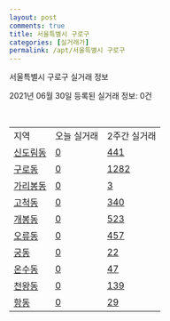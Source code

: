 ```yaml
---
layout: post
comments: true
title: 서울특별시 구로구
categories: [실거래가]
permalink: /apt/서울특별시 구로구
---
```


서울특별시 구로구 실거래 정보

2021년 06월 30일 등록된 실거래 정보: 0건

<script type="text/javascript">
  google.charts.load('current', {'packages':['corechart']});
  google.charts.setOnLoadCallback(drawChart);

  function drawChart() {
    var data = google.visualization.arrayToDataTable([['거래일', '매매', '전월세', '전매'], ['21-02', 205, 516, 0], ['21-03', 267, 571, 0], ['21-04', 202, 409, 0], ['21-05', 278, 380, 0], ['21-06', 214, 241, 0]]);

    var options = {
      title: '최근 유형별 거래량 추이',
      legend: { position: 'bottom' }
    };

    var chart = new google.visualization.LineChart(document.getElementById('columnchart_material'));
    chart.draw(data, (options));
  }
</script>

<div id="columnchart_material" style="width: 100%; margin-left: -35px"></div>
<br>
<table class="sortable">
  <tr>
    <td>지역</td>
    <td>오늘 실거래</td>
    <td>2주간 실거래</td>
  </tr>

  
  <tr class="item">
    <td><a href="서울특별시 구로구 신도림동">신도림동</a></td>
    <td><a href="서울특별시 구로구 신도림동">0</a></td>
    <td><a href="서울특별시 구로구 신도림동">441</a></td>
  </tr>
    

  <tr class="item">
    <td><a href="서울특별시 구로구 구로동">구로동</a></td>
    <td><a href="서울특별시 구로구 구로동">0</a></td>
    <td><a href="서울특별시 구로구 구로동">1282</a></td>
  </tr>
    

  <tr class="item">
    <td><a href="서울특별시 구로구 가리봉동">가리봉동</a></td>
    <td><a href="서울특별시 구로구 가리봉동">0</a></td>
    <td><a href="서울특별시 구로구 가리봉동">3</a></td>
  </tr>
    

  <tr class="item">
    <td><a href="서울특별시 구로구 고척동">고척동</a></td>
    <td><a href="서울특별시 구로구 고척동">0</a></td>
    <td><a href="서울특별시 구로구 고척동">340</a></td>
  </tr>
    

  <tr class="item">
    <td><a href="서울특별시 구로구 개봉동">개봉동</a></td>
    <td><a href="서울특별시 구로구 개봉동">0</a></td>
    <td><a href="서울특별시 구로구 개봉동">523</a></td>
  </tr>
    

  <tr class="item">
    <td><a href="서울특별시 구로구 오류동">오류동</a></td>
    <td><a href="서울특별시 구로구 오류동">0</a></td>
    <td><a href="서울특별시 구로구 오류동">457</a></td>
  </tr>
    

  <tr class="item">
    <td><a href="서울특별시 구로구 궁동">궁동</a></td>
    <td><a href="서울특별시 구로구 궁동">0</a></td>
    <td><a href="서울특별시 구로구 궁동">22</a></td>
  </tr>
    

  <tr class="item">
    <td><a href="서울특별시 구로구 온수동">온수동</a></td>
    <td><a href="서울특별시 구로구 온수동">0</a></td>
    <td><a href="서울특별시 구로구 온수동">47</a></td>
  </tr>
    

  <tr class="item">
    <td><a href="서울특별시 구로구 천왕동">천왕동</a></td>
    <td><a href="서울특별시 구로구 천왕동">0</a></td>
    <td><a href="서울특별시 구로구 천왕동">139</a></td>
  </tr>
    

  <tr class="item">
    <td><a href="서울특별시 구로구 항동">항동</a></td>
    <td><a href="서울특별시 구로구 항동">0</a></td>
    <td><a href="서울특별시 구로구 항동">29</a></td>
  </tr>
    


</table>


    